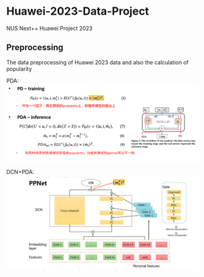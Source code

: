 # Huawei-2023-Data-Project
NUS Next++ Huawei Project 2023

## Preprocessing 
The data preprocessing of Huawei 2023 data and also the calculation of popularity

PDA:
  ![Image text](https://github.com/zxy91693/Huawei-2023-Data-Project/blob/main/images/PD_PDA.PNG)

DCN+PDA:
  ![Image text](https://github.com/zxy91693/Huawei-2023-Data-Project/blob/main/images/DCN_PDA.PNG)
